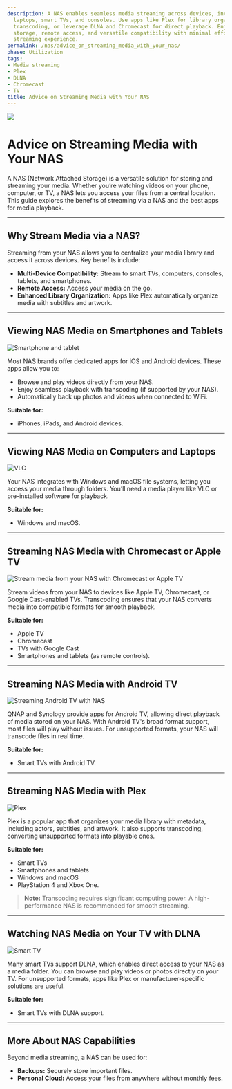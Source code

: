 ```yaml
---
description: A NAS enables seamless media streaming across devices, including smartphones,
  laptops, smart TVs, and consoles. Use apps like Plex for library organization and
  transcoding, or leverage DLNA and Chromecast for direct playback. Enjoy centralized
  storage, remote access, and versatile compatibility with minimal effort for an optimized
  streaming experience.
permalink: /nas/advice_on_streaming_media_with_your_nas/
phase: Utilization
tags:
- Media streaming
- Plex
- DLNA
- Chromecast
- TV
title: Advice on Streaming Media with Your NAS
---
```

![](/assets/images/nas/advice_on_streaming_media_with_your_nas.jpeg)

# Advice on Streaming Media with Your NAS

A NAS (Network Attached Storage) is a versatile solution for storing and streaming your media. Whether you’re watching videos on your phone, computer, or TV, a NAS lets you access your files from a central location. This guide explores the benefits of streaming via a NAS and the best apps for media playback.

---

## Why Stream Media via a NAS?

Streaming from your NAS allows you to centralize your media library and access it across devices. Key benefits include:

- **Multi-Device Compatibility:** Stream to smart TVs, computers, consoles, tablets, and smartphones.  
- **Remote Access:** Access your media on the go.  
- **Enhanced Library Organization:** Apps like Plex automatically organize media with subtitles and artwork.  

---

## Viewing NAS Media on Smartphones and Tablets

![Smartphone and tablet](/assets/images/nas/b2f5ae88c28ade5b7b8e76147c6ca106.jpeg)

Most NAS brands offer dedicated apps for iOS and Android devices. These apps allow you to:

- Browse and play videos directly from your NAS.  
- Enjoy seamless playback with transcoding (if supported by your NAS).  
- Automatically back up photos and videos when connected to WiFi.  

**Suitable for:**  
- iPhones, iPads, and Android devices.

---

## Viewing NAS Media on Computers and Laptops

![VLC](/assets/images/nas/ab8dcbb3a298055f5707628cf3b16e9e.jpeg)

Your NAS integrates with Windows and macOS file systems, letting you access your media through folders. You’ll need a media player like VLC or pre-installed software for playback.

**Suitable for:**  
- Windows and macOS.

---

## Streaming NAS Media with Chromecast or Apple TV

![Stream media from your NAS with Chromecast or Apple TV](/assets/images/nas/db430b7e700984bb6e2c078406e83659.jpeg)

Stream videos from your NAS to devices like Apple TV, Chromecast, or Google Cast-enabled TVs. Transcoding ensures that your NAS converts media into compatible formats for smooth playback.

**Suitable for:**  
- Apple TV  
- Chromecast  
- TVs with Google Cast  
- Smartphones and tablets (as remote controls).

---

## Streaming NAS Media with Android TV

![Streaming Android TV with NAS](/assets/images/nas/a7cf24b1718f79da967b1089b0459703.jpeg)

QNAP and Synology provide apps for Android TV, allowing direct playback of media stored on your NAS. With Android TV's broad format support, most files will play without issues. For unsupported formats, your NAS will transcode files in real time.

**Suitable for:**  
- Smart TVs with Android TV.

---

## Streaming NAS Media with Plex

![Plex](/assets/images/nas/f3539c1fc190117071f7bd3d4fd963c6.jpeg)

Plex is a popular app that organizes your media library with metadata, including actors, subtitles, and artwork. It also supports transcoding, converting unsupported formats into playable ones.

**Suitable for:**  
- Smart TVs  
- Smartphones and tablets  
- Windows and macOS  
- PlayStation 4 and Xbox One.

> **Note:** Transcoding requires significant computing power. A high-performance NAS is recommended for smooth streaming.

---

## Watching NAS Media on Your TV with DLNA

![Smart TV](/assets/images/nas/b6b951cdcb3c73bbde4a00dc6b1dce9b.jpeg)

Many smart TVs support DLNA, which enables direct access to your NAS as a media folder. You can browse and play videos or photos directly on your TV. For unsupported formats, apps like Plex or manufacturer-specific solutions are useful.

**Suitable for:**  
- Smart TVs with DLNA support.

---

## More About NAS Capabilities

Beyond media streaming, a NAS can be used for:

- **Backups:** Securely store important files.  
- **Personal Cloud:** Access your files from anywhere without monthly fees.
